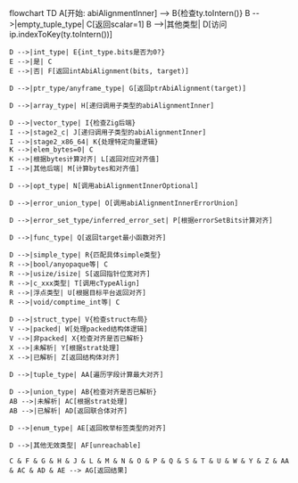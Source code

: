 flowchart TD
    A[开始: abiAlignmentInner] --> B{检查ty.toIntern()}
    B -->|empty_tuple_type| C[返回scalar=1]
    B -->|其他类型| D[访问ip.indexToKey(ty.toIntern())]
    
    D -->|int_type| E{int_type.bits是否为0?}
    E -->|是| C
    E -->|否| F[返回intAbiAlignment(bits, target)]
    
    D -->|ptr_type/anyframe_type| G[返回ptrAbiAlignment(target)]
    
    D -->|array_type| H[递归调用子类型的abiAlignmentInner]
    
    D -->|vector_type| I{检查Zig后端}
    I -->|stage2_c| J[递归调用子类型的abiAlignmentInner]
    I -->|stage2_x86_64| K{处理特定向量逻辑}
    K -->|elem_bytes=0| C
    K -->|根据bytes计算对齐| L[返回对应对齐值]
    I -->|其他后端| M[计算bytes和对齐值]
    
    D -->|opt_type| N[调用abiAlignmentInnerOptional]
    
    D -->|error_union_type| O[调用abiAlignmentInnerErrorUnion]
    
    D -->|error_set_type/inferred_error_set| P[根据errorSetBits计算对齐]
    
    D -->|func_type| Q[返回target最小函数对齐]
    
    D -->|simple_type| R{匹配具体simple类型}
    R -->|bool/anyopaque等| C
    R -->|usize/isize| S[返回指针位宽对齐]
    R -->|c_xxx类型| T[调用cTypeAlign]
    R -->|浮点类型| U[根据目标平台返回对齐]
    R -->|void/comptime_int等| C
    
    D -->|struct_type| V{检查struct布局}
    V -->|packed| W[处理packed结构体逻辑]
    V -->|非packed| X{检查对齐是否已解析}
    X -->|未解析| Y[根据strat处理]
    X -->|已解析| Z[返回结构体对齐]
    
    D -->|tuple_type| AA[遍历字段计算最大对齐]
    
    D -->|union_type| AB{检查对齐是否已解析}
    AB -->|未解析| AC[根据strat处理]
    AB -->|已解析| AD[返回联合体对齐]
    
    D -->|enum_type| AE[返回枚举标签类型的对齐]
    
    D -->|其他无效类型| AF[unreachable]
    
    C & F & G & H & J & L & M & N & O & P & Q & S & T & U & W & Y & Z & AA & AC & AD & AE --> AG[返回结果]
